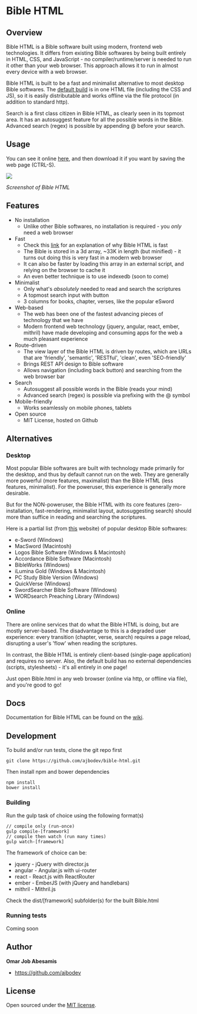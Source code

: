 
# Bible HTML

## Overview

Bible HTML is a Bible software built using modern, frontend web technologies.
It differs from existing Bible softwares by being built entirely in 
HTML, CSS, and JavaScript - no compiler/runtime/server is needed to run it 
other than your web browser. This approach allows it to run in almost every device with
a web browser. 

Bible HTML is built to be a fast and minimalist alternative to most desktop Bible softwares.
The [default build](http://ajbodev.github.io/Bible.html) is in one HTML file 
(including the CSS and JS), so it is easily distributable
and works offline via the file protocol (in addition to standard http).

Search is a first class citizen in Bible HTML, as clearly seen in its topmost area.
It has an autosuggest feature for all the possible words in the Bible. Advanced search (regex)
is possible by appending @ before your search.

## Usage

You can see it online [here](http://ajbodev.github.io/Bible.html), and then download it 
if you want by saving the web page (CTRL-S).

<image 
  src='http://ajbodev.github.io/media/bible-html.jpg' 
  style=' margin: 0px 20px 0px 0px'>
</image><br>

*Screenshot of Bible HTML*

## Features

* No installation
  * Unlike other Bible softwares, no installation is required - you *only* need a web browser
* Fast
  * Check this [link](http://www.smashingmagazine.com/2012/11/writing-fast-memory-efficient-javascript/)
    for an explanation of why Bible HTML is fast
  * The Bible is stored in a 3d array, ~33K in length (but minified) - 
    it turns out doing this is very fast in a modern web browser
  * It can also be faster by loading this array in an external script, 
    and relying on the browser to cache it
  * An even better technique is to use indexedb (soon to come)
* Minimalist
  * Only what's *absolutely* needed to read and search the scriptures
  * A topmost search input with button
  * 3 columns for books, chapter, verses, like the popular eSword
* Web-based
  * The web has been one of the fastest advancing pieces of technology that we have
  * Modern frontend web technology (jquery, angular, react, ember, mithril) have made
    developing and consuming apps for the web a much pleasant experience
* Route-driven
  * The view layer of the Bible HTML is driven by routes, which are URLs that are 
    'friendly', 'semantic', 'RESTful', 'clean', even 'SEO-friendly'
  * Brings REST API design to Bible software
  * Allows navigation (including back button) and searching from the web browser bar
* Search
  * Autosuggest all possible words in the Bible (reads your mind)
  * Advanced search (regex) is possible via prefixing with the @ symbol
* Mobile-friendly
  * Works seamlessly on mobile phones, tablets
* Open source
  * MIT License, hosted on Github
    
## Alternatives

### Desktop

Most popular Bible softwares are built with technology made primarily 
for the desktop, and thus by default cannot run on the web.
They are generally more powerful (more features, maximalist) than the 
Bible HTML (less features, minimalist). For the poweruser, this experience 
is generally more desirable.

But for the NON-poweruser, the Bible HTML with its core features 
(zero-installation, fast-rendering, minimalist layout, autosuggesting search)
should more than suffice in reading and searching the scriptures.

Here is a partial list (from [this](http://christianity.about.com/od/biblestudyresources/tp/biblesoftware.htm) website)
of popular desktop Bible softwares:

* e-Sword (Windows)
* MacSword (Macintosh)
* Logos Bible Software (Windows & Macintosh)
* Accordance Bible Software (Macintosh)
* BibleWorks (Windows)
* iLumina Gold (Windows & Macintosh)
* PC Study Bible Version (Windows)
* QuickVerse (Windows)
* SwordSearcher Bible Software (Windows)
* WORDsearch Preaching Library (Windows)

### Online

There are online services that do what the Bible HTML is doing, but are 
mostly server-based. The disadvantage to this is a degraded user experience:
every transition (chapter, verse, search) requires a page reload, disrupting
a user's 'flow' when reading the scriptures.

In contrast, the Bible HTML is entirely client-based (single-page application) 
and requires no server. Also, the default build has no external dependencies 
(scripts, stylesheets) - it's all entirely in one page!

Just open Bible.html in any web browser (online via http, or offline via file), 
and you're good to go!

## Docs

Documentation for Bible HTML can be found on the [wiki](https://github.com/ajbodev/bible-html/wiki).

## Development

To build and/or run tests, clone the git repo first

```
git clone https://github.com/ajbodev/bible-html.git
```

Then install npm and bower dependencies

```
npm install
bower install
```

### Building

Run the gulp task of choice using the following format(s)

```
// compile only (run-once)
gulp compile-[framework]
// compile then watch (run many times)
gulp watch-[framework]
```

The framework of choice can be:

* jquery - jQuery with director.js
* angular - Angular.js with ui-router
* react - React.js with ReactRouter
* ember - EmberJS (with jQuery and handlebars)
* mithril - Mithril.js

Check the dist/[framework] subfolder(s) for the built Bible.html

### Running tests

Coming soon

## Author

**Omar Job Abesamis**
- <https://github.com/ajbodev>

## License

Open sourced under the [MIT license](LICENSE.md).